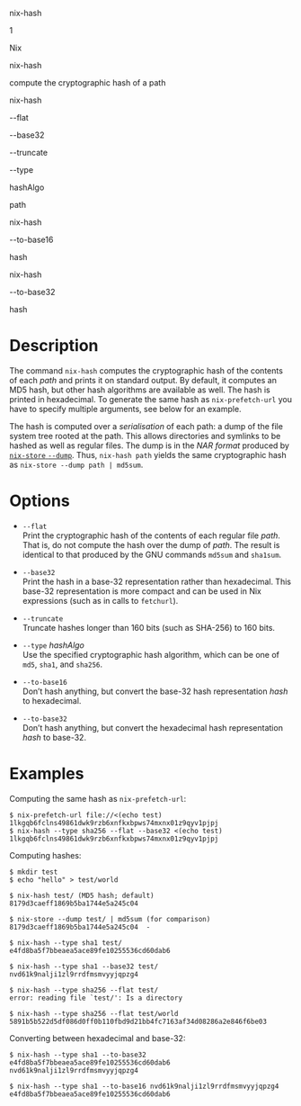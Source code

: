 nix-hash

1

Nix

nix-hash

compute the cryptographic hash of a path

nix-hash

\--flat

\--base32

\--truncate

\--type

hashAlgo

path

nix-hash

\--to-base16

hash

nix-hash

\--to-base32

hash

# Description

The command `nix-hash` computes the cryptographic hash of the contents
of each *path* and prints it on standard output. By default, it computes
an MD5 hash, but other hash algorithms are available as well. The hash
is printed in hexadecimal. To generate the same hash as
`nix-prefetch-url` you have to specify multiple arguments, see below for
an example.

The hash is computed over a *serialisation* of each path: a dump of the
file system tree rooted at the path. This allows directories and
symlinks to be hashed as well as regular files. The dump is in the *NAR
format* produced by [`nix-store` `--dump`](#refsec-nix-store-dump).
Thus, `nix-hash
path` yields the same cryptographic hash as `nix-store --dump
path | md5sum`.

# Options

  - `--flat`  
    Print the cryptographic hash of the contents of each regular file
    *path*. That is, do not compute the hash over the dump of *path*.
    The result is identical to that produced by the GNU commands
    `md5sum` and `sha1sum`.

  - `--base32`  
    Print the hash in a base-32 representation rather than hexadecimal.
    This base-32 representation is more compact and can be used in Nix
    expressions (such as in calls to `fetchurl`).

  - `--truncate`  
    Truncate hashes longer than 160 bits (such as SHA-256) to 160 bits.

  - `--type` *hashAlgo*  
    Use the specified cryptographic hash algorithm, which can be one of
    `md5`, `sha1`, and `sha256`.

  - `--to-base16`  
    Don’t hash anything, but convert the base-32 hash representation
    *hash* to hexadecimal.

  - `--to-base32`  
    Don’t hash anything, but convert the hexadecimal hash representation
    *hash* to base-32.

# Examples

Computing the same hash as `nix-prefetch-url`:

    $ nix-prefetch-url file://<(echo test)
    1lkgqb6fclns49861dwk9rzb6xnfkxbpws74mxnx01z9qyv1pjpj
    $ nix-hash --type sha256 --flat --base32 <(echo test)
    1lkgqb6fclns49861dwk9rzb6xnfkxbpws74mxnx01z9qyv1pjpj

Computing hashes:

    $ mkdir test
    $ echo "hello" > test/world
    
    $ nix-hash test/ (MD5 hash; default)
    8179d3caeff1869b5ba1744e5a245c04
    
    $ nix-store --dump test/ | md5sum (for comparison)
    8179d3caeff1869b5ba1744e5a245c04  -
    
    $ nix-hash --type sha1 test/
    e4fd8ba5f7bbeaea5ace89fe10255536cd60dab6
    
    $ nix-hash --type sha1 --base32 test/
    nvd61k9nalji1zl9rrdfmsmvyyjqpzg4
    
    $ nix-hash --type sha256 --flat test/
    error: reading file `test/': Is a directory
    
    $ nix-hash --type sha256 --flat test/world
    5891b5b522d5df086d0ff0b110fbd9d21bb4fc7163af34d08286a2e846f6be03

Converting between hexadecimal and base-32:

    $ nix-hash --type sha1 --to-base32 e4fd8ba5f7bbeaea5ace89fe10255536cd60dab6
    nvd61k9nalji1zl9rrdfmsmvyyjqpzg4
    
    $ nix-hash --type sha1 --to-base16 nvd61k9nalji1zl9rrdfmsmvyyjqpzg4
    e4fd8ba5f7bbeaea5ace89fe10255536cd60dab6
